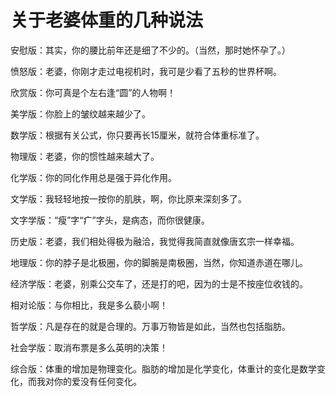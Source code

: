 # 关于老婆体重的几种说法

安慰版：其实，你的腰比前年还是细了不少的。（当然，那时她怀孕了。） 

愤怒版：老婆，你刚才走过电视机时，我可是少看了五秒的世界杯啊。 

欣赏版：你可真是个左右逢“圆”的人物啊！ 

美学版：你脸上的皱纹越来越少了。 

数学版：根据有关公式，你只要再长15厘米，就符合体重标准了。 

物理版：老婆，你的惯性越来越大了。 

化学版：你的同化作用总是强于异化作用。 

文学版：我轻轻地按一按你的肌肤，啊，你比原来深刻多了。 

文字学版：“瘦”字“疒”字头，是病态，而你很健康。 

历史版：老婆，我们相处得极为融洽，我觉得我简直就像唐玄宗一样幸福。 

地理版：你的脖子是北极圈，你的脚腕是南极圈，当然，你知道赤道在哪儿。 

经济学版：老婆，别乘公交车了，还是打的吧，因为的士是不按座位收钱的。 

相对论版：与你相比，我是多么藐小啊！ 

哲学版：凡是存在的就是合理的。万事万物皆是如此，当然也包括脂肪。 

社会学版：取消布票是多么英明的决策！ 

综合版：体重的增加是物理变化。脂肪的增加是化学变化，体重计的变化是数学变化，而我对你的爱没有任何变化。